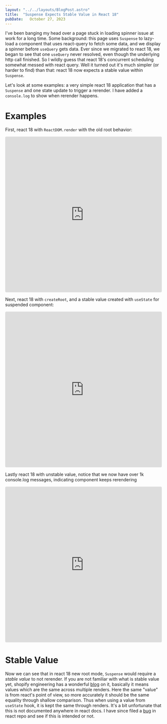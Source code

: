 ```yaml
---
layout: "../../layouts/BlogPost.astro"
title:  "Suspense Expects Stable Value in React 18"
pubDate:   October 27, 2023
---
```


I've been banging my head over a page stuck in loading spinner issue at work for a long time. Some background: this page uses `Suspense` to lazy-load a component that uses react-query to fetch some data, and we display a spinner before `useQuery` gets data. Ever since we migrated to react 18, we began to see  that one `useQuery` never resolved, even though the underlying http call finished. So I wildly guess that react 18's concurrent scheduling somewhat messed with react query. Well it turned out it's much simpler (or harder to find) than that: react 18 now expects a stable value within `Suspense`.

Let's look at some examples: a very simple react 18 application that has a `Suspense` and one state update to trigger a rerender. I have added a `console.log` to show when rerender happens.

# Examples

First, react 18 with `ReactDOM.render` with the old root behavior:
<iframe src="https://codesandbox.io/embed/old-root-lazy-component-w7pflf?fontsize=14&hidenavigation=1&theme=dark"
    style="width:100%; height:500px; border:0; border-radius: 4px; overflow:hidden;"
    title="old root lazy component"
    allow="accelerometer; ambient-light-sensor; camera; encrypted-media; geolocation; gyroscope; hid; microphone; midi; payment; usb; vr; xr-spatial-tracking"
    sandbox="allow-forms allow-modals allow-popups allow-presentation allow-same-origin allow-scripts"
></iframe>

Next, react 18  with `createRoot`, and a stable value created with `useState` for suspended component:
<iframe src="https://codesandbox.io/embed/new-root-lazy-component-stable-sm7v2c?fontsize=14&hidenavigation=1&theme=dark"
    style="width:100%; height:500px; border:0; border-radius: 4px; overflow:hidden;"
    title="new root lazy component, stable"
    allow="accelerometer; ambient-light-sensor; camera; encrypted-media; geolocation; gyroscope; hid; microphone; midi; payment; usb; vr; xr-spatial-tracking"
    sandbox="allow-forms allow-modals allow-popups allow-presentation allow-same-origin allow-scripts"
></iframe>

Lastly react 18 with unstable value, notice that we now have over 1k console.log messages, indicating component keeps rerendering
<iframe src="https://codesandbox.io/embed/new-root-lazy-component-unstabled-sk53w3?fontsize=14&hidenavigation=1&theme=dark"
    style="width:100%; height:500px; border:0; border-radius: 4px; overflow:hidden;"
    title="new root lazy component, unstabled"
    allow="accelerometer; ambient-light-sensor; camera; encrypted-media; geolocation; gyroscope; hid; microphone; midi; payment; usb; vr; xr-spatial-tracking"
    sandbox="allow-forms allow-modals allow-popups allow-presentation allow-same-origin allow-scripts"
></iframe>


# Stable Value

Now we can see that in react 18 new root mode, `Suspense` would require a *stable value* to not rerender. If you are not familiar with what is stable value yet, shopify engineering has a wonderful [blog](https://shopify.engineering/master-reacts-stable-values) on it, basically it means values which are the same across multiple renders. Here the same "value" is from react's point of view, so more accurately it should be the same equality through shallow comparison. Thus when using a value from `useState` hook, it is kept the same through renders.
It's a bit unfortunate that this is not documented anywhere in react docs. I have since filed a [bug](https://github.com/facebook/react/issues/27611) in react repo and see if this is intended or not. 
